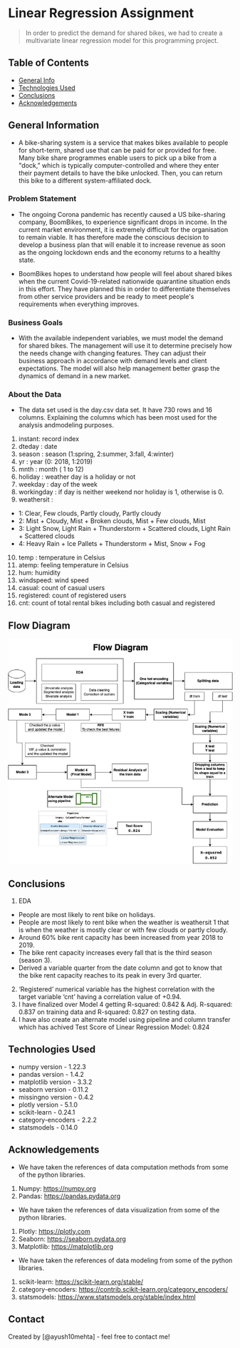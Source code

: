 # Linear Regression Assignment
> In order to predict the demand for shared bikes, we had to create a multivariate linear regression model for this programming project. 


## Table of Contents
* [General Info](#general-information)
* [Technologies Used](#technologies-used)
* [Conclusions](#conclusions)
* [Acknowledgements](#acknowledgements)

<!-- You can include any other section that is pertinent to your problem -->

## General Information

- A bike-sharing system is a service that makes bikes available to people for short-term, shared use that can be paid for or provided for free. Many bike share programmes enable users to pick up a bike from a "dock," which is typically computer-controlled and where they enter their payment details to have the bike unlocked. Then, you can return this bike to a different system-affiliated dock.

### Problem Statement

- The ongoing Corona pandemic has recently caused a US bike-sharing company, BoomBikes, to experience significant drops in income. In the current market environment, it is extremely difficult for the organisation to remain viable. It has therefore made the conscious decision to develop a business plan that will enable it to increase revenue as soon as the ongoing lockdown ends and the economy returns to a healthy state.

- BoomBikes hopes to understand how people will feel about shared bikes when the current Covid-19-related nationwide quarantine situation ends in this effort. They have planned this in order to differentiate themselves from other service providers and be ready to meet people's requirements when everything improves.

### Business Goals
- With the available independent variables, we must model the demand for shared bikes. The management will use it to determine precisely how the needs change with changing features. They can adjust their business approach in accordance with demand levels and client expectations. The model will also help management better grasp the dynamics of demand in a new market.

### About the Data
- The data set used is the day.csv data set. It have 730 rows and 16 columns. Explaining the columns which has been most used for the analysis andmodeling purposes.

1. instant: record index
2. dteday : date
3. season : season (1:spring, 2:summer, 3:fall, 4:winter)
4. yr : year (0: 2018, 1:2019)
5. mnth : month ( 1 to 12)
6. holiday : weather day is a holiday or not
7. weekday : day of the week
8. workingday : if day is neither weekend nor holiday is 1, otherwise is 0.
9. weathersit : 
- 1: Clear, Few clouds, Partly cloudy, Partly cloudy
- 2: Mist + Cloudy, Mist + Broken clouds, Mist + Few clouds, Mist
- 3: Light Snow, Light Rain + Thunderstorm + Scattered clouds, Light Rain + Scattered clouds
- 4: Heavy Rain + Ice Pallets + Thunderstorm + Mist, Snow + Fog
10. temp : temperature in Celsius
11. atemp: feeling temperature in Celsius
12. hum: humidity
13. windspeed: wind speed
14. casual: count of casual users
15. registered: count of registered users
16. cnt: count of total rental bikes including both casual and registered
<!-- You don't have to answer all the questions - just the ones relevant to your project. -->

## Flow Diagram
![Flow chart](https://github.com/ayush10mehta/Linear-Regression-Assignment/blob/main/Upgrad%20LR%20assignment.drawio.png?raw=true)

## Conclusions
1. EDA
- People are most likely to rent bike on holidays.
- People are most likely to rent bike when the weather is weathersit 1 that is when the weather is mostly clear or with few clouds or partly cloudy.
- Around 60% bike rent capacity has been increased from year 2018 to 2019.
- The bike rent capacity increases every fall that is the third season (season 3).
- Derived a variable quarter from the date column and got to know that the bike rent capacity reaches to its peak in every 3rd quarter.
2. ‘Registered’ numerical variable has the highest correlation with the target variable ‘cnt’ having a correlation value of +0.94.
3. I have finalized over Model 4 getting R-squared: 0.842 & Adj. R-squared: 0.837 on training data and R-squared: 0.827 on testing data.
4. I have also create an alternate model using pipeline and column transfer which has achived Test Score of Linear Regression Model: 0.824
 

<!-- You don't have to answer all the questions - just the ones relevant to your project. -->


## Technologies Used
- numpy version - 1.22.3
- pandas version - 1.4.2
- matplotlib version - 3.3.2
- seaborn version - 0.11.2
- missingno version - 0.4.2
- plotly version - 5.1.0
- scikit-learn - 0.24.1
- category-encoders - 2.2.2
- statsmodels - 0.14.0
<!-- As the libraries versions keep on changing, it is recommended to mention the version of library used in this project -->

## Acknowledgements
- We have taken the references of data computation methods from some of the python libraries.
1. Numpy: https://numpy.org
2. Pandas: https://pandas.pydata.org
- We have taken the references of data visualization from some of the python libraries.
1. Plotly: https://plotly.com
2. Seaborn: https://seaborn.pydata.org
3. Matplotlib: https://matplotlib.org
- We have taken the references of data modeling from some of the python libraries.
1. scikit-learn: https://scikit-learn.org/stable/
2. category-encoders: https://contrib.scikit-learn.org/category_encoders/
3. statsmodels: https://www.statsmodels.org/stable/index.html 


## Contact
Created by [@ayush10mehta] - feel free to contact me!


<!-- Optional -->
<!-- ## License -->
<!-- This project is open source and available under the [... License](). -->

<!-- You don't have to include all sections - just the one's relevant to your project -->

